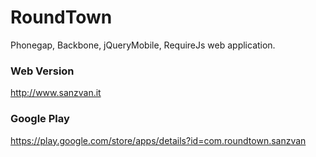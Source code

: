 RoundTown
=========

Phonegap, Backbone, jQueryMobile, RequireJs web application.


### Web Version 
http://www.sanzvan.it


### Google Play 
https://play.google.com/store/apps/details?id=com.roundtown.sanzvan
